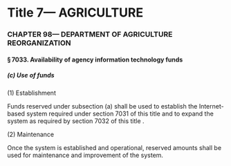 
# Title 7— AGRICULTURE
### CHAPTER 98— DEPARTMENT OF AGRICULTURE REORGANIZATION
#### § 7033. Availability of agency information technology funds
##### (c) Use of funds

(1) Establishment

Funds reserved under subsection (a) shall be used to establish the Internet-based system required under section 7031 of this title and to expand the system as required by section 7032 of this title .

(2) Maintenance

Once the system is established and operational, reserved amounts shall be used for maintenance and improvement of the system.
